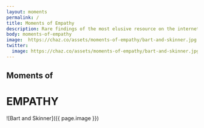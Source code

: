 ```yaml
---
layout: moments
permalink: /
title: Moments of Empathy
description: Rare findings of the most elusive resource on the internet.
body: moments-of-empathy
image:  https://chaz.co/assets/moments-of-empathy/bart-and-skinner.jpg
twitter:
  image: https://chaz.co/assets/moments-of-empathy/bart-and-skinner.jpg
---
```


## Moments of 
# EMPATHY

<!-- The internet's scarcest resrouce. -->

![Bart and Skinner]({{ page.image }})

